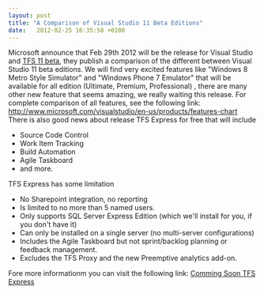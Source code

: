 ```yaml
---
layout: post
title: "A Comparison of Visual Studio 11 Beta Editions"
date:   2012-02-25 16:35:58 +0100
---
```


Microsoft announce that Feb 29th 2012 will be the release for Visual
Studio and [TFS 11
beta](https://mohamedradwan.com/category/tfs-11-beta/ "TFS 11 Beta"), they publish a comparison of the different between Visual Studio 11 beta editions. We will find very excited features like \"Windows 8 Metro
Style Simulator\" and \"Windows Phone 7 Emulator\" that will
be available for all edition (Ultimate, Premium, Professional) , there
are many other new feature that seems amazing, we really waiting this
release. For complete comparison of all features, see the following
link:
<http://www.microsoft.com/visualstudio/en-us/products/features-chart>
There is also good news about release TFS Express for free that will
include

-   Source Code Control
-   Work Item Tracking
-   Build Automation
-   Agile Taskboard
-   and more.

TFS Express has some limitation

-   No Sharepoint integration, no reporting
-   Is limited to no more than 5 named users.
-   Only supports SQL Server Express Edition (which we\'ll install for
    you, if you don\'t have it)
-   Can only be installed on a single server (no multi-server
    configurations)
-   Includes the Agile Taskboard but not sprint/backlog planning or
    feedback management.
-   Excludes the TFS Proxy and the new Preemptive analytics add-on.

Fore more informationm you can visit the following link: [Comming Soon TFS Express](http://blogs.msdn.com/b/bharry/archive/2012/02/23/coming-soon-tfs-express.aspx?ocid=soc-n-eg-elite--MRadwan "TFS Express")

